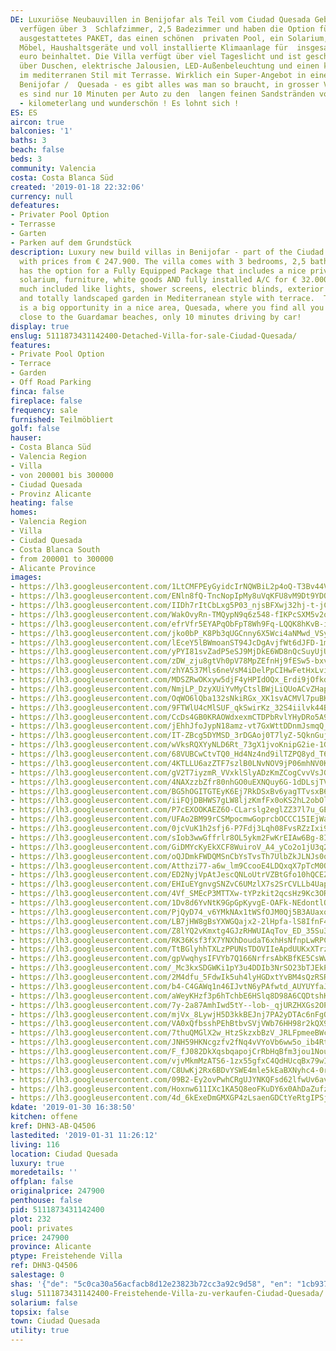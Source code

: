 ```yaml
---
DE: Luxuriöse Neubauvillen in Benijofar als Teil vom Ciudad Quesada Gebiet. Die Villen
  verfügen über 3  Schlafzimmer, 2,5 Badezimmer und haben die Option für ein voll
  ausgestattetes PAKET, das einen schönen  privaten Pool, ein Solarium, komplette
  Möbel, Haushaltsgeräte und voll installierte Klimaanlage für  insgesamt ca. 32.000
  euro beinhaltet. Die Villa verfügt über viel Tageslicht und ist geschickt designed,  ebenfalls
  über Duschen, elektrische Jalousien, LED-Außenbeleuchtung und einen komplett angelegten  Garten
  im mediterranen Stil mit Terrasse. Wirklich ein Super-Angebot in einer schönen Gegend,
  Benijofar /  Quesada - es gibt alles was man so braucht, in grosser Vielfalt - und
  es sind nur 10 Minuten per Auto zu den  langen feinen Sandstränden von Guardamar
  - kilometerlang und wunderschön ! Es lohnt sich !
ES: ES
aircon: true
balconies: '1'
baths: 3
beach: false
beds: 3
community: Valencia
costa: Costa Blanca Süd
created: '2019-01-18 22:32:06'
currency: null
defeatures:
- Privater Pool Option
- Terrasse
- Garten
- Parken auf dem Grundstück
description: Luxury new build villas in Benijofar - part of the Ciudad Quesada / Rojales  area,
  with prices from € 247.900. The villa comes with 3 bedrooms, 2,5 bathrooms,  and
  has the option for a Fully Equipped Package that includes a nice private pool  &amp;
  solarium, furniture, white goods AND fully installed A/C for € 32.000. The villa  has
  much included like lights, shower screens, electric blinds, exterior LED  lighting
  and totally landscaped garden in Mediterranean style with terrace.  This really
  is a big opportunity in a nice area, Quesada, where you find all you need,  and
  close to the Guardamar beaches, only 10 minutes driving by car!
display: true
enslug: 5111873431142400-Detached-Villa-for-sale-Ciudad-Quesada/
features:
- Private Pool Option
- Terrace
- Garden
- Off Road Parking
finca: false
fireplace: false
frequency: sale
furnished: Teilmöbliert
golf: false
hauser:
- Costa Blanca Süd
- Valencia Region
- Villa
- von 200001 bis 300000
- Ciudad Quesada
- Provinz Alicante
heating: false
homes:
- Valencia Region
- Villa
- Ciudad Quesada
- Costa Blanca South
- from 200001 to 300000
- Alicante Province
images:
- https://lh3.googleusercontent.com/1LtCMFPEyGyidcIrNQWBiL2p4oQ-T3Bv44V-bxObZHWjaZt0RYtM2CgJKSim7gdbyXXOBvI4WqFhKX4ahRGQ=w640-rj-e30-l100
- https://lh3.googleusercontent.com/ENln8fQ-TncNopIpMy8uVqKFU8vM9Dt9YDQyOs3om5pUvu2HVkxtdine-L_5lzGykfbn1OvwJR52I397RSE=w640-rj-e30-l100
- https://lh3.googleusercontent.com/IIDh7rItCbLxg5P03_njsBFXwj32hj-t-jCRsnH6weq9MVUXZoaJ54zylQ_unBeycoUsP0SgN3XGSUYl2ZMM=w640-rj-e30-l100
- https://lh3.googleusercontent.com/WakOvyRn-TMQypN9q6z548-fIKPcSXM5v2ocsFOp4NaD1iZlddTzMo8_lYj8DK219jMmsfFs8zZwiudpVn2-=w640-rj-e30-l100
- https://lh3.googleusercontent.com/efrVfr5EYAPqObFpT8Wh9Fq-LQQK8hKvB-iUr3cNUd9NVduMKXUBT-ondn3N8ronE0aGW3cQQrXFVDUns-Ww=w640-rj-e30-l100
- https://lh3.googleusercontent.com/jko0bP_K8Pb3qUGCnny6X5Wci4aNMwd_VSytSBwL-K4aHyYca2mkpP1ojssGg1ZdZTaBDjVc4uvE9owYN0Me=w640-rj-e30-l100
- https://lh3.googleusercontent.com/lEceY5lBWmoanST94JcDgAvjfWt6dJFD-1mLKKuy07QKOxyqhR42ydEF_TqVqk64OFEmSuc-WeiodT4Q5XImEA=w640-rj-e30-l100
- https://lh3.googleusercontent.com/yPYI81svZadP5eSJ9MjDkE6WD8nQcSuyUjUQa4D-Yoq71vK6dh6hPCx9RIhnVlEU9LY3n8NSkiwP-sntgtUD=w640-rj-e30-l100
- https://lh3.googleusercontent.com/zDW_zju8gtVh0pV78MpZEfnHj9fESw5-bxvrgeD7slhYgjIQxHgL8rlNckxjGG7YwvGPi8ksTbW-bpLrGYrQyw=w640-rj-e30-l100
- https://lh3.googleusercontent.com/zhYA537Mls6neVsM4iDelPpCIHwFetHxLviRX1n0XYWADTF3QQ9iBnji_iiwyxzbJLvwS-u4k5SZDOrIZHs=w640-rj-e30-l100
- https://lh3.googleusercontent.com/MDSZRwOKxyw5djF4yHPIdOQx_Erdi9jOfkdBzk_PR2SL49CZoJzf31UGpYP5vE5NBi2i_aDgH-tBW2en1oMXLg=w640-rj-e30-l100
- https://lh3.googleusercontent.com/NmjLP_DzyXUiYvMyCtslBWjLiQUoACvZHapdCZho-D0hYwnXmQpXqKGviijbMhSwHhX1v-si3lM3Ht8Ts9dJcQ=w640-rj-e30-l100
- https://lh3.googleusercontent.com/OqWO6lQba132sNkiRGx_XK1svACMVl7puBKq7XbeWvGRO7DGvUjf4oh4FFVdELUWO1N6iWRG000hCeGNm9c=w640-rj-e30-l100
- https://lh3.googleusercontent.com/9FTWlU4cMlSUF_qkSwirKz_32S4iilvk44B7JO9m4xXiHwf8y_rzMZvIdh0WvWA7nw2tCPpmo_Dm0Y65I-QT=w640-rj-e30-l100
- https://lh3.googleusercontent.com/CcDs4GB0KRAOWdxexmCTDPbRvlYHyDRo5A9ZIS19OAxvAX0mTKPor5UENlMf8OTfNEFpvuAo28zuO0sImMxCrw=w640-rj-e30-l100
- https://lh3.googleusercontent.com/jEhhJfoJypN18amz-vt7GxWttDDnmJsmqQ_-him2NGCDCT9ptyJL7ZrFU3-ozlljZwnkU7oh7h-U0txYQytz=w640-rj-e30-l100
- https://lh3.googleusercontent.com/IT-ZBcg5DYMSD_3rDGAoj0T7lyZ-5QknGuj3HjVgHc1DHc1euWVvJDnpRpbnHNLzG-4NvxFHpMneK92c2jXs=w640-rj-e30-l100
- https://lh3.googleusercontent.com/wVksRQXYyNLD6Rt_73gX1jvoKnipG2ie-1GOyVAIXNzZvprP-dNLs-4kAgV1_fsrVxi-CyuFuhpH4lcjc5Q=w640-rj-e30-l100
- https://lh3.googleusercontent.com/68VUBCwCtvTQ0_Hd4Nz4nd9ilTZPQ8yd_T6KkVTUNpA9kXDcn38KVF2AhtwhE2-u0XppEgm7fRz4kPgJ0jjL=w640-rj-e30-l100
- https://lh3.googleusercontent.com/4KTLLU6azZTF7szlB0LNvNOV9jP06mhNV0KY4ROaEL9pEC2TQveQHnsweeKtp88nyBlRiiGxcaN8EdHXrRa7=w640-rj-e30-l100
- https://lh3.googleusercontent.com/gV2T7iyzmR_VVxklSlyADzKmZCogCvvVsJGG3fjc_xqBJIT_WketcK8F6Pr04zi5T0MvToB0-dyMDpC6hYZUXQ=w640-rj-e30-l100
- https://lh3.googleusercontent.com/4NAXzzbZfr80nhGO0uEXNQuy6G-1dDLsjTV_dioIIG2AfU1OhQeGUPi5qn_wQx2ANa29CvPO1QlzMufD-2U=w640-rj-e30-l100
- https://lh3.googleusercontent.com/BG5hOGITGTEyK6Ej7RkDSxBv6yagTTvsxB6oHNl_4C-Roo8y1wwCvrk9eTih9q2XiWq_THgBanAYnUXuKVQ=w640-rj-e30-l100
- https://lh3.googleusercontent.com/iiFQjDBHWS7gLW8ljzKmfFx0oKS2hL2obOlg8Urj268V4AICK7_9M0CLCWxhB948Z1gic1-_YBSdRmudRzY=w640-rj-e30-l100
- https://lh3.googleusercontent.com/P7cEXOOKAEZ6O-CLarslg2eglZZ37l7u_GE7U8iPOgZDajmxatwZPVBfV4jYEQm_yLA84XJRa98XKr_Ux84=w640-rj-e30-l100
- https://lh3.googleusercontent.com/UFAo2BM99rCSMpocmwGoprcbOCCC15IEjWaR2GvEBEroLjCbOHchMLTRcxQBs9Utt4z7AgGeMWV_AZpjIuRoAQ=w640-rj-e30-l100
- https://lh3.googleusercontent.com/0jcVuK1h2sfj6-P7Fdj3Lqh08FvsRZzIxi9JwjI8ewGCZdcVpIW7ZIVpFb2fd_Z57pD4Jjd-X8oxBLqO2tBK=w640-rj-e30-l100
- https://lh3.googleusercontent.com/sIob3wwGffrlr8OL5ykm2FwKrEIAw6Bg-8I9X47ACfsOntW2LtAiXtB_z8Sz0oD7gx0oixAFWaB24efpDXM=w640-rj-e30-l100
- https://lh3.googleusercontent.com/GiDMYcKyEkXCF8WuiroV_A4_yCo2o1jU3q2-Qg29ZWirtwTxXAu5yhAN5R6_T3K8mXuYOpiY5GNBT1i84giJ=w640-rj-e30-l100
- https://lh3.googleusercontent.com/oQJDmkFWDQMSnCbYsTvsTh7UlbZkJLNJs0ql_5szxmKmGGdw4MH08F8iX67zd84WfOTBurxUX9IpHZ-fHhZ8=w640-rj-e30-l100
- https://lh3.googleusercontent.com/Atthzi77-a6w_lm9CcooE4LDQxqX7pTcM0Q-MAcjzcDGCWmxa6BemTyrX8C_SYaKqTkLiDhdo8FuLVHCSTZ_=w640-rj-e30-l100
- https://lh3.googleusercontent.com/ED2NyjVpAtJescQNLoUtrVZBtGfo10hQCEZYLpzseP-Lwz12IcdOAVeMnVMOAIZLVK3j4vJ3O546zqjAahyD=w640-rj-e30-l100
- https://lh3.googleusercontent.com/EHIuEYgnvgSNZvC6UMzlX7s2SrCVLLb4Uap9W0Mz8-f0kAXP5YTHmtQ1m-ONEf1dQem2rzTpSBIdLbUw96oa=w640-rj-e30-l100
- https://lh3.googleusercontent.com/4Vf_SMEcP3MTTXw-tYPzkit2qcsHz9Kc3ORTWZTTibw0nhwBUOJjEhHfhYDT2dCU7vJycvH1DCClJfD39aSX=w640-rj-e30-l100
- https://lh3.googleusercontent.com/1Dv8d6YvNtK9GpGpKyvgE-OAFk-NEdontlO_vLyAvwRffdEpTw5D0GHkvcgJuDp0C_bVcMS_6y2Py0XsPH6P=w640-rj-e30-l100
- https://lh3.googleusercontent.com/PjQyD74_v6YMkNAx1tWSfOJM0Qj5B3AUaxo8jmAG92LLQlwwTZM0ixrpFqRd2YNIWiU0-Ms0GCj3bQLauQtQ-Q=w640-rj-e30-l100
- https://lh3.googleusercontent.com/LB7jHW8gBsYXWGQajx2-2lHpfa-lS8IfnF4sepgw4GKVeyca1lrqjBL3W164E6nvQ46VgIcQC89UAMgrmqY=w640-rj-e30-l100
- https://lh3.googleusercontent.com/Z8lYQ2vKmxtg4GJzRHWUIAqTov_ED_35Su3ghAnW7HSPmVC6v2kscevl-QpyDlE988hajaptRNumFWxFqQ2lNQ=w640-rj-e30-l100
- https://lh3.googleusercontent.com/RK36Ksf3fX7YNXhDoudaT6xhHsNfnpLwRPCSBy75PfNuckm49j8xPnysKzpYicaTK5sGyCY8fHtU6Q8uvzEV=w640-rj-e30-l100
- https://lh3.googleusercontent.com/TtBGlyhhTXLzPPUNsTDOVIIeApdUUKxXTrzm0irAEO4qbbccfrzG1rU99ZBX-_Br77stzJLQFi7gD6vW66c=w640-rj-e30-l100
- https://lh3.googleusercontent.com/gpVwqhysIFVYb7Q166NrfrsAbKBfKE5CsWw1AKad_XWu26q76SX4Px2d6yx4lRPTvkvCPDya4-qy6YGYJg=w640-rj-e30-l100
- https://lh3.googleusercontent.com/_Mc3kxSDGWKi1pY3u4DDIb3NrSO23bTJEkPkkiOba_34IzBpJih5ZdRojPDkvmzHCwIaZo9wHkhQ0LeLRIQ=w640-rj-e30-l100
- https://lh3.googleusercontent.com/2M4dfu_5FdwIk5uh4lyHGDxtYvBM4sQzRSRjG92J_Tbj4bLhgqBl3d1HcXST3ouXHhQ5DwBcXtFslKpDHkPb6A=w640-rj-e30-l100
- https://lh3.googleusercontent.com/b4-C4GAWq1n46IJvtN6yPAfwtd_AUYUYfaJF8V0863qwQZPSOzUfmKRu7HIT5XO5ZVfYLAwspvJHQg0cmXxtkQ=w640-rj-e30-l100
- https://lh3.googleusercontent.com/aWeyKHzf3p6hTchbE6HSlq8D98A6CQDtshKMPpfpITVLe7LFDGvYRyDEpE22WoNRGy-y5lv7R1MOS9aowC-WZw=w640-rj-e30-l100
- https://lh3.googleusercontent.com/7y-2a87AmhIwd5tY--lob-_qjURZHXGs2OPsA_9V6GLZECT-VD4qawVjd2stsA93bmET9VBqL4AVnLcSYvlt=w640-rj-e30-l100
- https://lh3.googleusercontent.com/mjVx_8LywjH5D3kkBEJnj7PA2yDTAc6nFgOw10auqaDqdNDuRve33loRAxwutVi-KYtFwYMRO5WuQdcOn4KR=w640-rj-e30-l100
- https://lh3.googleusercontent.com/VA0xQfbsshPEhBtbvSVjVWb76HH98r2kQX9OcNurobkIam-HsA9QI6-cqrwhlJ9UgoG3y-H-1pQ2JrXo00OM=w640-rj-e30-l100
- https://lh3.googleusercontent.com/7thuQMGlX2w_HtzSkzxbBzV_JRLFpmeeBWcDNqrRrNDK7XzbdmUBckwBxxmmkG7pIMrH6nBUPAT0-UQXfQA=w640-rj-e30-l100
- https://lh3.googleusercontent.com/JNH59HKNcgzfv2fNq4vVYoVb6ww5o_ib4RtZ1J_qNZxxqKkUzryuT2JVQ76UJqL4z3jMYnI9zkZpgQVivSQ0Lg=w640-rj-e30-l100
- https://lh3.googleusercontent.com/F_fJ082DkXqsbqapojCrRbHqBfm3jou1NounhnRqSF3jAKx9C4Q6pSzsUpxP25kxpR4FzIaFfQ_H1O69i5peFA=w640-rj-e30-l100
- https://lh3.googleusercontent.com/vjvMkmMzATS6-1zx55gfxC4QdHUcqBx79wIQEiHLRkPGg9qiNoGsUp8rfHu53ot3q3gEcSanMisiP_UUFkjb=w640-rj-e30-l100
- https://lh3.googleusercontent.com/C8UwKj2Rx6BDvYSWE4mle5kEaBXNyhc4-0rnWXG9vLsME5Y47pvpzo9niT3YXhzUkPQ5YcMkmwpN6u7VoV7kDQ=w640-rj-e30-l100
- https://lh3.googleusercontent.com/09B2-Ey2ovPwhCRgUJYNKQFsd62lfwUv6avRuJPnnaEFQRoCrKX6uY7JDu7bpI4OhBDnM8HV5umBiC3KXGRBOQ=w640-rj-e30-l100
- https://lh3.googleusercontent.com/Hoxnw611IXc1KA5Q8eoFKuDY6x0AhDaZufzvaeSu9MDHoU9VlSmeaOhPUGKz7qjMffcgIBh5c_4Ev23Jr37h=w640-rj-e30-l100
- https://lh3.googleusercontent.com/4d_6kExeDmGMXGP4zLsaenGDCtYeRtgIPSjcfYRQg_ogf_z__qa0fbyKsAfC6nhXjSjVNlXgKSZvy-JiNOnB=w640-rj-e30-l100
kdate: '2019-01-30 16:38:50'
kitchen: offene
kref: DHN3-AB-Q4506
lastedited: '2019-01-31 11:26:12'
living: 116
location: Ciudad Quesada
luxury: true
moredetails: ''
offplan: false
originalprice: 247900
penthouse: false
pid: 5111873431142400
plot: 232
pool: privates
price: 247900
province: Alicante
ptype: Freistehende Villa
ref: DHN3-Q4506
salestage: 0
shas: '{"de": "5c0ca30a56acfacb8d12e23823b72cc3a92c9d58", "en": "1cb937c44e0dd23c119063448d4c974f68d52673"}'
slug: 5111873431142400-Freistehende-Villa-zu-verkaufen-Ciudad-Quesada/
solarium: false
topsix: false
town: Ciudad Quesada
utility: true
---
```


